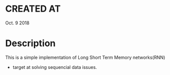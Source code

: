 # CREATED AT
Oct. 9 2018

# Description
This is a simple implementation of Long Short Term Memory networks(RNN)
- target at solving sequencial data issues.

